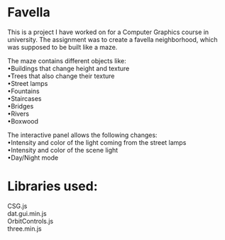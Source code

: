 # Favella
This is a project I have worked on for a Computer Graphics course in university.
The assignment was to create a favella neighborhood, which was supposed to be built like a maze. <br />

The maze contains different objects like: <br />
•Buildings that change height and texture <br />
•Trees that also change their texture <br />
•Street lamps <br />
•Fountains <br />
•Staircases <br />
•Bridges <br />
•Rivers <br />
•Boxwood <br />

The interactive panel allows the following changes: <br />
•Intensity and color of the light coming from the street lamps <br />
•Intensity and color of the scene light <br />
•Day/Night mode <br />

# Libraries used:
CSG.js <br />
dat.gui.min.js <br />
OrbitControls.js <br />
three.min.js <br />
